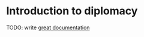 # Introduction to diplomacy

TODO: write [great documentation](http://jacobian.org/writing/great-documentation/what-to-write/)
